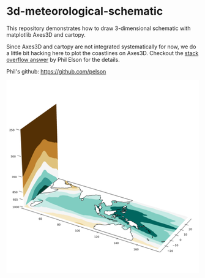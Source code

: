 # 3d-meteorological-schematic

This repository demonstrates how to draw 3-dimensional schematic with matplotlib Axes3D and cartopy.

Since Axes3D and cartopy are not integrated systematically for now, we do a little bit hacking here to plot the coastlines on Axes3D. Checkout the [stack overflow answer](https://stackoverflow.com/questions/23785408/3d-cartopy-similar-to-matplotlib-basemap) by Phil Elson for the details.

Phil's github: https://github.com/pelson

![schematic](3D_plot.png)
